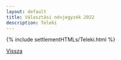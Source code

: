 ```yaml
---
layout: default
title: Választási névjegyzék 2022
description: Teleki
---
```


{% include settlementHTMLs/Teleki.html %}

[Vissza](../)